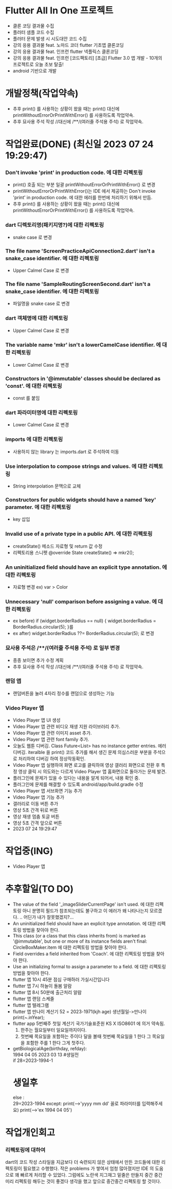 # Flutter All In One 프로젝트
- 클론 코딩 결과물 수집
- 플러터 샘플 코드 수집
- 플러터 문제 발생 시 시도대안 코드 수집
- 강의 응용 결과물 feat. 노마드 코더 flutter 기초앱 클론코딩 
- 강의 응용 결과물 feat. 인프런 flutter 넥플릭스 클론코딩 
- 강의 응용 결과물 feat. 인프런 [코드팩토리] [초급] Flutter 3.0 앱 개발 - 10개의 프로젝트로 오늘 초보 탈출! 
- android 기반으로 개발






# 개발정책(작업약속)
- 추후 print() 를 사용하는 상황이 왔을 때는 print() 대신에 printWithoutErrorOrPrintWithError() 를 사용하도록 작업약속.
- 추후 묘사용 주석 작성 //대신에 /**/(여러줄 주석용 주석) 로 작업약속.







# 작업완료(DONE) (최신일 2023 07 24 19:29:47)
###  Don't invoke 'print' in production code. 에 대한 리펙토링 
- print() 호출 되는 부분 일괄 printWithoutErrorOrPrintWithError() 로 변경
- printWithoutErrorOrPrintWithError()는 IDE 에서 제공하는 Don't invoke 'print' in production code. 에 대한 에러를 한번에 처리하기 위해서 만듬.
- 추후 print() 를 사용하는 상황이 왔을 때는 print() 대신에 printWithoutErrorOrPrintWithError() 를 사용하도록 작업약속.
###  dart 디렉토리명(패키지명?)에 대한 리펙토링 
- snake case 로 변경
###  The file name 'ScreenPracticeApiConnection2.dart' isn't a snake_case identifier. 에 대한 리펙토링 
- Upper Calmel Case 로 변경
###  The file name 'SampleRoutingScreenSecond.dart' isn't a snake_case identifier. 에 대한 리펙토링 
- 파일명을 snake case 로 변경
###  dart 객체명에 대한 리펙토링 
- Upper Calmel Case 로 변경
###  The variable name 'mkr' isn't a lowerCamelCase identifier. 에 대한 리펙토링 
- Lower Calmel Case 로 변경
###  Constructors in '@immutable' classes should be declared as 'const'. 에 대한 리펙토링 
- const 를 붙임
###  dart 파라미터명에 대한 리펙토링 
- Lower Calmel Case 로 변경
###  imports 에 대한 리펙토링 
- 사용하지 않는 library 는 imports.dart 로 주석하여 이동
###  Use interpolation to compose strings and values. 에 대한 리펙토링 
- String interpolation 문맥으로 교체
###  Constructors for public widgets should have a named 'key' parameter. 에 대한 리펙토링 
- key 삽입
###  Invalid use of a private type in a public API. 에 대한 리펙토링 
- createState() 메소드 자료형 및 return 값 수정
- 리펙토리용 스니펫
    @override
    State<mkr> createState() =>  mkr2();
###  An uninitialized field should have an explicit type annotation. 에 대한 리펙토링 
- 자료형 변경 ex) var > Color
###  Unnecessary 'null' comparison before assigning a value. 에 대한 리펙토링 
- ex before) if (widget.borderRadius == null) {
  widget.borderRadius = BorderRadius.circular(5);
  }를
- ex after) widget.borderRadius ??= BorderRadius.circular(5); 로 변경 
###  묘사용 주석은 /**/(여러줄 주석용 주석) 로 일부 변경 
- 종종 보이면 추가 수정 계획
- 추후 묘사용 주석 작성 //대신에 /**/(여러줄 주석용 주석) 로 작업약속.
### 랜덤 앱
- 랜덤버튼을 눌러 4자리 정수를 랜덤으로 생성하는 기능
### Video Player 앱
- Video Player 앱 UI 생성
- Video Player 앱 관련 비디오 재생 지원 라이브러리 추가.
- Video Player 앱 관련 이미지 asset 추가.
- Video Player 앱 관련 font family 추가. 
- 오늘도 웹툰 디버깅. Class Future<List<Webtoon>> has no instance getter entries. 에러 디버깅. iteralble 을 print() 코드 추가를 해서 생긴 문제 의심스러운 부분을 주석으로 처리하여 디버깅 하여 정상작동확인.
- Video Player 앱 실행하여 화면 로고를 클릭하여 영상 갤러리 화면으로 전환 후 특정 영상 클릭 시 의도와는 다르게 Video Player 앱 홈화면으로 돌아가는 문제 발견.
- 플러그인에 문제가 있을 수 있다는 내용을 알게 되어서, 내용 확인 중.
- 플러그인에 문제를 해결할 수 있도록 android/app/build.gradle 수정
- Video Player 앱 서브화면 기능 추가
- Video Player 앱 기능 추가
- 갤러리로 이동 버튼 추가
- 영상 5초 간격 뒤로 버튼
- 영상 재생 멈춤 토글 버튼
- 영상 5초 간격 앞으로 버튼
- 2023 07 24 19:29:47







# 작업중(ING)
- Video Player 앱









# 추후할일(TO DO)
- The value of the field '_imageSliderCurrentPage' isn't used. 에 대한 리펙토링
아니 분명히 필드가 참조되는데도 불구하고 이 에러가 왜 나타나는지 모르겠다. .. 어딘가 내가 잘못했겠지?...
- An uninitialized field should have an explicit type annotation. 에 대한 리펙토링
    방법을 찾아야 한다.
- This class (or a class that this class inherits from) is marked as '@immutable', but one or more of its instance fields aren't final: CircleBoxMaker.item  에 대한 리펙토링
    방법을 찾아야 한다.
- Field overrides a field inherited from 'Coach'.  에 대한 리펙토링
  방법을 찾아야 한다.
- Use an initializing formal to assign a parameter to a field. 에 대한 리펙토링
  방법을 찾아야 한다.
- flutter 앱 10시 45분 점심 구매하러 가실시간입니다
- flutter 앱 7시 하늘이 돌봄 알람
- flutter 앱 8시 50분에 출근처리 알람
- flutter 앱 랜덤 스케줄
- flutter 앱 텔레그램
- flutter 앱 만나이 계산기
  52 = 2023-1971(kjh age)
  생년월일->만나이
  print(~.inYear);
- flutter app 5번째주 첫일 계산기
  국가기술표준원 KS X ISO8601 에 의거 약속됨.
  1. 한주는 월요일부터 일요일까지이다.
  2. 첫번째 목요일을 포함하는 주이다 
    달을 볼때 첫번째 목요일을 1 한다
    그 목요일을 포함한 주를 1 한다
    그게 첫주다.
- getBiologicalAge(birthday, refday):			
  1994 04 05		2023 03 13
  #생일전		
  if
    28=2023-1994-1
  # 생일후
  else :  
    29=2023-1994    except:
    print(-->'yyyy mm dd' 꼴로 파라미터를 입력해주세요)
    print(-->'ex 1994 04 05')





  
# 작업개인회고
### 리펙토링에 대하여
dart의 코드 작성 스타일을 지금보다 더 숙련되지 않은 상태에서 만든 코드들에 대한 리펙토링이 필요했고 수행했다.
작은 problems 가 쌓여서 엄청 많아졌지만 IDE 의 도움으로 꽤 빠르게 처리할 수 있었다.
그럼에도 노란색 지그재그 밑줄은 만들지 중간 중간 미리 리펙토링 해두는 것이 좋겠다 생각을 했고 앞으로 중간중간 리펙토링 할 것이다.

